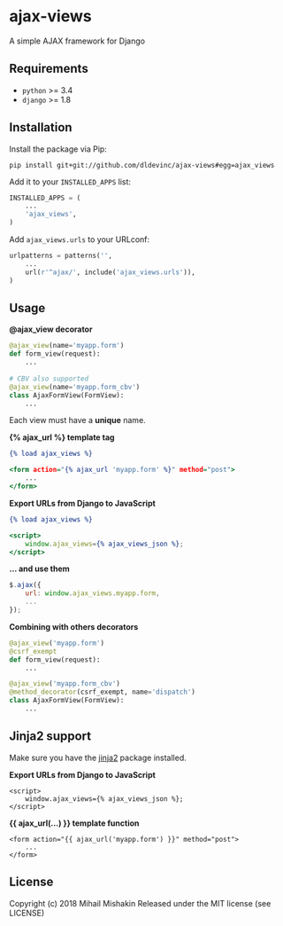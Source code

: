 # ajax-views
A simple AJAX framework for Django

Requirements
------------
* `python` >= 3.4
* `django` >= 1.8

Installation
------------
Install the package via Pip:

```
pip install git+git://github.com/dldevinc/ajax-views#egg=ajax_views
```

Add it to your `INSTALLED_APPS` list:

```python
INSTALLED_APPS = (
    ...
    'ajax_views',
)
```

Add `ajax_views.urls` to your URLconf:

```python
urlpatterns = patterns('',
    ...
    url(r'^ajax/', include('ajax_views.urls')),
)
```

Usage
-----

**@ajax_view decorator**
```python
@ajax_view(name='myapp.form')
def form_view(request):
    ...
    
# CBV also supported
@ajax_view(name='myapp.form_cbv')
class AjaxFormView(FormView):
    ...
```
Each view must have a **unique** name.

**{% ajax_url %} template tag**
```djangotemplate
{% load ajax_views %}

<form action="{% ajax_url 'myapp.form' %}" method="post">
    ...
</form>
```

**Export URLs from Django to JavaScript**
```djangotemplate
{% load ajax_views %}

<script>
    window.ajax_views={% ajax_views_json %};
</script>
```

**... and use them**
```javascript
$.ajax({
    url: window.ajax_views.myapp.form,
    ...
});
```

**Combining with others decorators**
```python
@ajax_view('myapp.form')
@csrf_exempt
def form_view(request):
    ...

@ajax_view('myapp.form_cbv')
@method_decorator(csrf_exempt, name='dispatch')
class AjaxFormView(FormView):
    ...
```

Jinja2 support
--------------
Make sure you have the [jinja2](http://jinja.pocoo.org/) package installed.

**Export URLs from Django to JavaScript**
```jinja2
<script>
    window.ajax_views={% ajax_views_json %};
</script>
```

**{{ ajax_url(...) }} template function**
```jinja2
<form action="{{ ajax_url('myapp.form') }}" method="post">
    ...
</form>
```

## License
Copyright (c) 2018 Mihail Mishakin Released under the MIT license (see LICENSE)
